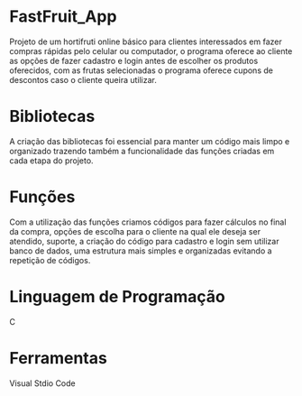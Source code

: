 # FastFruit_App
Projeto de um hortifruti online básico para clientes interessados em fazer compras rápidas pelo celular ou computador, o programa oferece ao cliente as opções de fazer cadastro e login antes de escolher os produtos oferecidos, com as frutas selecionadas o programa oferece cupons de descontos caso o cliente queira utilizar.

# Bibliotecas
A criação das bibliotecas foi essencial para manter um código mais limpo e organizado trazendo também a funcionalidade das funções criadas em cada etapa do projeto.

# Funções
Com a utilização das funções criamos códigos para fazer cálculos no final da compra, opções de escolha para o cliente na qual ele deseja ser atendido, suporte, a criação do código para cadastro e login sem utilizar banco de dados, uma estrutura mais simples e organizadas evitando a repetição de códigos.

# Linguagem de Programação
C

# Ferramentas
Visual Stdio Code
